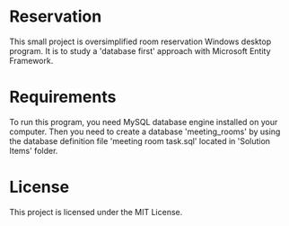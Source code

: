 # Reservation

This small project is oversimplified room reservation Windows desktop program. It is to study a 'database first' approach with Microsoft Entity Framework.

# Requirements

To run this program, you need MySQL database engine installed on your computer. Then you need to create a database 'meeting_rooms' by using the database definition file 'meeting room task.sql' located in 'Solution Items' folder.

# License

This project is licensed under the MIT License.
